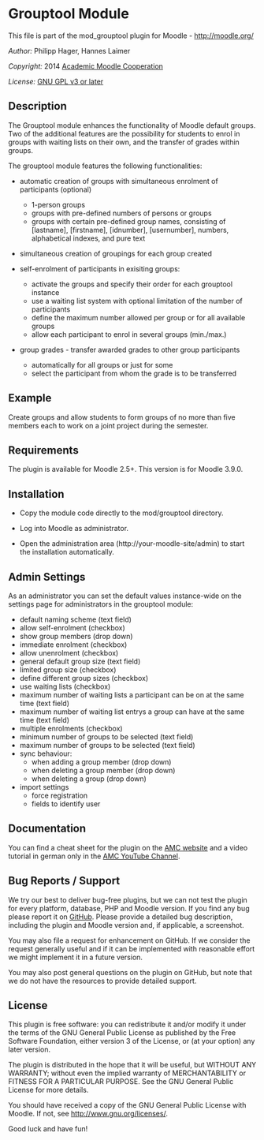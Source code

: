 Grouptool Module
================

This file is part of the mod_grouptool plugin for Moodle - <http://moodle.org/>

*Author:*    Philipp Hager, Hannes Laimer

*Copyright:* 2014 [Academic Moodle Cooperation](http://www.academic-moodle-cooperation.org)

*License:*   [GNU GPL v3 or later](http://www.gnu.org/copyleft/gpl.html)


Description
-----------

The Grouptool module enhances the functionality of Moodle default groups. Two of the additional
features are the possibility for students to enrol in groups with waiting lists on their own, and
the transfer of grades within groups.

The grouptool module features the following functionalities:

* automatic creation of groups with simultaneous enrolment of participants (optional)
  - 1-person groups
  - groups with pre-defined numbers of persons or groups
  - groups with certain pre-defined group names, consisting of [lastname], [firstname], [idnumber],
    [usernumber], numbers, alphabetical indexes, and pure text

* simultaneous creation of groupings for each group created

* self-enrolment of participants in exisiting groups:
  - activate the groups and specify their order for each grouptool instance
  - use a waiting list system with optional limitation of the number of participants
  - define the maximum number allowed per group or for all available groups
  - allow each participant to enrol in several groups (min./max.)

* group grades - transfer awarded grades to other group participants
  - automatically for all groups or just for some
  - select the participant from whom the grade is to be transferred


Example
-------

Create groups and allow students to form groups of no more than five members each to work on a
joint project during the semester.


Requirements
------------

The plugin is available for Moodle 2.5+. This version is for Moodle 3.9.0.


Installation
------------

* Copy the module code directly to the mod/grouptool directory.

* Log into Moodle as administrator.

* Open the administration area (http://your-moodle-site/admin) to start the installation
  automatically.


Admin Settings
--------------

As an administrator you can set the default values instance-wide on the settings page for
administrators in the grouptool module:

* default naming scheme (text field)
* allow self-enrolment (checkbox)
* show group members (drop down)
* immediate enrolment (checkbox)
* allow unenrolment (checkbox)
* general default group size (text field)
* limited group size (checkbox)
* define different group sizes (checkbox)
* use waiting lists (checkbox)
* maximum number of waiting lists a participant can be on at the same time (text field)
* maximum number of waiting list entrys a group can have at the same time (text field)
* multiple enrolments (checkbox)
* minimum number of groups to be selected (text field)
* maximum number of groups to be selected (text field)
* sync behaviour:
  - when adding a group member (drop down)
  - when deleting a group member (drop down)
  - when deleting a group (drop down)
* import settings
  - force registration
  - fields to identify user


Documentation
-------------

You can find a cheat sheet for the plugin on the [AMC
website](http://www.academic-moodle-cooperation.org/en/modules/grouptool/) and a video tutorial in
german only in the [AMC YouTube Channel](https://www.youtube.com/c/AMCAcademicMoodleCooperation).


Bug Reports / Support
---------------------

We try our best to deliver bug-free plugins, but we can not test the plugin for every platform,
database, PHP and Moodle version. If you find any bug please report it on
[GitHub](https://github.com/academic-moodle-cooperation/moodle-mod_grouptool/issues). Please
provide a detailed bug description, including the plugin and Moodle version and, if applicable, a
screenshot.

You may also file a request for enhancement on GitHub. If we consider the request generally useful
and if it can be implemented with reasonable effort we might implement it in a future version.

You may also post general questions on the plugin on GitHub, but note that we do not have the
resources to provide detailed support.


License
-------

This plugin is free software: you can redistribute it and/or modify it under the terms of the GNU
General Public License as published by the Free Software Foundation, either version 3 of the
License, or (at your option) any later version.

The plugin is distributed in the hope that it will be useful, but WITHOUT ANY WARRANTY; without
even the implied warranty of MERCHANTABILITY or FITNESS FOR A PARTICULAR PURPOSE. See the GNU
General Public License for more details.

You should have received a copy of the GNU General Public License with Moodle. If not, see
<http://www.gnu.org/licenses/>.


Good luck and have fun!
